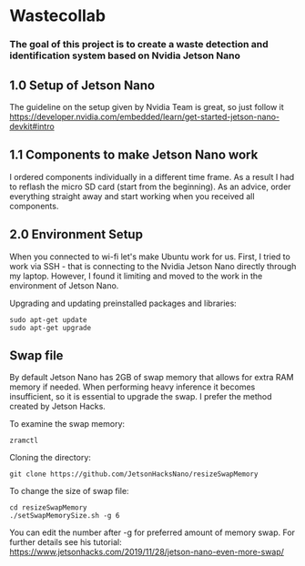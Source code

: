 # Wastecollab
### **The goal of this project is to create a waste detection and identification system based on Nvidia Jetson Nano**

## 1.0 Setup of Jetson Nano 
The guideline on the setup given by Nvidia Team is great, so just follow it https://developer.nvidia.com/embedded/learn/get-started-jetson-nano-devkit#intro

## 1.1 Components to make Jetson Nano work
I ordered components individually in a different time frame. As a result I had to reflash the micro SD card (start from the beginning). As an advice, order everything straight away and start working when you received all components. 

## 2.0 Environment Setup 
When you connected to wi-fi let's make Ubuntu work for us. First, I tried to work via SSH - that is connecting to the Nvidia Jetson Nano directly through my laptop. However, I found it limiting and moved to the work in the environment of Jetson Nano. 

Upgrading and updating preinstalled packages and libraries:

```
sudo apt-get update
sudo apt-get upgrade
```

## Swap file
By default Jetson Nano has 2GB of swap memory that allows for extra RAM memory if needed. When performing heavy inference it becomes insufficient, so it is essential to upgrade the swap. I prefer the method created by Jetson Hacks. 

To examine the swap memory:

`zramctl` 

Cloning the directory:

`git clone https://github.com/JetsonHacksNano/resizeSwapMemory`

To change the size of swap file:
```
cd resizeSwapMemory
./setSwapMemorySize.sh -g 6
```

You can edit the number after -g for preferred amount of memory swap. For further details see his tutorial: https://www.jetsonhacks.com/2019/11/28/jetson-nano-even-more-swap/












